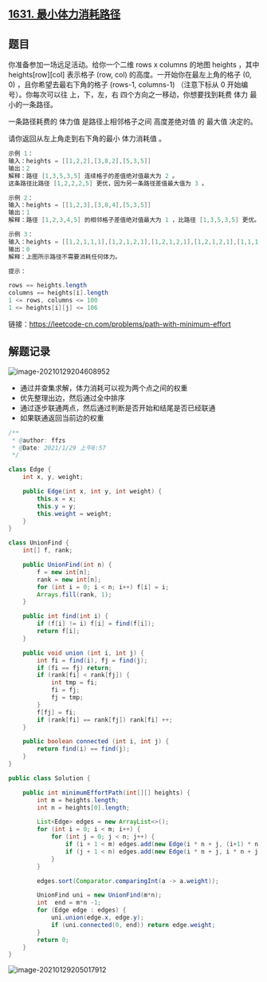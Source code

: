 ## [1631. 最小体力消耗路径](https://leetcode-cn.com/problems/path-with-minimum-effort/)

## 题目

你准备参加一场远足活动。给你一个二维 rows x columns 的地图 heights ，其中 heights[row][col] 表示格子 (row, col) 的高度。一开始你在最左上角的格子 (0, 0) ，且你希望去最右下角的格子 (rows-1, columns-1) （注意下标从 0 开始编号）。你每次可以往 上，下，左，右 四个方向之一移动，你想要找到耗费 体力 最小的一条路径。

一条路径耗费的 体力值 是路径上相邻格子之间 高度差绝对值 的 最大值 决定的。

请你返回从左上角走到右下角的最小 体力消耗值 。

```java
示例 1：
输入：heights = [[1,2,2],[3,8,2],[5,3,5]]
输出：2
解释：路径 [1,3,5,3,5] 连续格子的差值绝对值最大为 2 。
这条路径比路径 [1,2,2,2,5] 更优，因为另一条路径差值最大值为 3 。

示例 2：
输入：heights = [[1,2,3],[3,8,4],[5,3,5]]
输出：1
解释：路径 [1,2,3,4,5] 的相邻格子差值绝对值最大为 1 ，比路径 [1,3,5,3,5] 更优。

示例 3：
输入：heights = [[1,2,1,1,1],[1,2,1,2,1],[1,2,1,2,1],[1,2,1,2,1],[1,1,1,2,1]]
输出：0
解释：上图所示路径不需要消耗任何体力。
```




```java
提示：

rows == heights.length
columns == heights[i].length
1 <= rows, columns <= 100
1 <= heights[i][j] <= 106
```


链接：https://leetcode-cn.com/problems/path-with-minimum-effort

## 解题记录

![image-20210129204608952](https://gitee.com/ffzs/picture_go/raw/master/img/image-20210129204608952.png)

+ 通过并查集求解，体力消耗可以视为两个点之间的权重
+ 优先整理出边，然后通过全中排序
+ 通过逐步联通两点，然后通过判断是否开始和结尾是否已经联通
+ 如果联通返回当前边的权重

```java
/**
 * @author: ffzs
 * @Date: 2021/1/29 上午8:57
 */

class Edge {
    int x, y, weight;

    public Edge(int x, int y, int weight) {
        this.x = x;
        this.y = y;
        this.weight = weight;
    }
}

class UnionFind {
    int[] f, rank;

    public UnionFind(int n) {
        f = new int[n];
        rank = new int[n];
        for (int i = 0; i < n; i++) f[i] = i;
        Arrays.fill(rank, 1);
    }

    public int find(int i) {
        if (f[i] != i) f[i] = find(f[i]);
        return f[i];
    }

    public void union (int i, int j) {
        int fi = find(i), fj = find(j);
        if (fi == fj) return;
        if (rank[fi] < rank[fj]) {
            int tmp = fi;
            fi = fj;
            fj = tmp;
        }
        f[fj] = fi;
        if (rank[fi] == rank[fj]) rank[fi] ++;
    }

    public boolean connected (int i, int j) {
        return find(i) == find(j);
    }
}

public class Solution {

    public int minimumEffortPath(int[][] heights) {
        int m = heights.length;
        int n = heights[0].length;

        List<Edge> edges = new ArrayList<>();
        for (int i = 0; i < m; i++) {
            for (int j = 0; j < n; j++) {
                if (i + 1 < m) edges.add(new Edge(i * n + j, (i+1) * n + j, Math.abs(heights[i][j] - heights[i+1][j])));
                if (j + 1 < n) edges.add(new Edge(i * n + j, i * n + j + 1, Math.abs(heights[i][j] - heights[i][j+1])));
            }
        }

        edges.sort(Comparator.comparingInt(a -> a.weight));

        UnionFind uni = new UnionFind(m*n);
        int  end = m*n -1;
        for (Edge edge : edges) {
            uni.union(edge.x, edge.y);
            if (uni.connected(0, end)) return edge.weight;
        }
        return 0;
    }
}
```

![image-20210129205017912](https://gitee.com/ffzs/picture_go/raw/master/img/image-20210129205017912.png)
